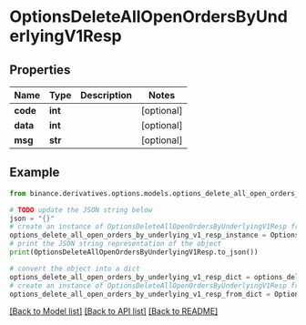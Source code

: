 # OptionsDeleteAllOpenOrdersByUnderlyingV1Resp


## Properties

Name | Type | Description | Notes
------------ | ------------- | ------------- | -------------
**code** | **int** |  | [optional] 
**data** | **int** |  | [optional] 
**msg** | **str** |  | [optional] 

## Example

```python
from binance.derivatives.options.models.options_delete_all_open_orders_by_underlying_v1_resp import OptionsDeleteAllOpenOrdersByUnderlyingV1Resp

# TODO update the JSON string below
json = "{}"
# create an instance of OptionsDeleteAllOpenOrdersByUnderlyingV1Resp from a JSON string
options_delete_all_open_orders_by_underlying_v1_resp_instance = OptionsDeleteAllOpenOrdersByUnderlyingV1Resp.from_json(json)
# print the JSON string representation of the object
print(OptionsDeleteAllOpenOrdersByUnderlyingV1Resp.to_json())

# convert the object into a dict
options_delete_all_open_orders_by_underlying_v1_resp_dict = options_delete_all_open_orders_by_underlying_v1_resp_instance.to_dict()
# create an instance of OptionsDeleteAllOpenOrdersByUnderlyingV1Resp from a dict
options_delete_all_open_orders_by_underlying_v1_resp_from_dict = OptionsDeleteAllOpenOrdersByUnderlyingV1Resp.from_dict(options_delete_all_open_orders_by_underlying_v1_resp_dict)
```
[[Back to Model list]](../README.md#documentation-for-models) [[Back to API list]](../README.md#documentation-for-api-endpoints) [[Back to README]](../README.md)


